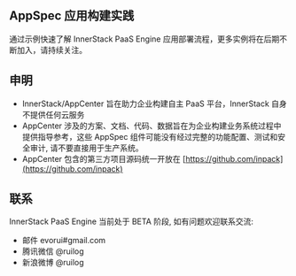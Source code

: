 ## AppSpec 应用构建实践

通过示例快速了解 InnerStack PaaS Engine 应用部署流程，更多实例将在后期不断加入，请持续关注。


## 申明

* InnerStack/AppCenter 旨在助力企业构建自主 PaaS 平台，InnerStack 自身不提供任何云服务
* AppCenter 涉及的方案、文档、代码、数据旨在为企业构建业务系统过程中提供指导参考，这些 AppSpec 组件可能没有经过完整的功能配置、测试和安全审计, 请不要直接用于生产系统。
* AppCenter 包含的第三方项目源码统一开放在 [https://github.com/inpack](https://github.com/inpack)


## 联系

InnerStack PaaS Engine 当前处于 BETA 阶段, 如有问题欢迎联系交流:

* 邮件 evorui#gmail.com
* 腾讯微信 @ruilog
* 新浪微博 @ruilog


